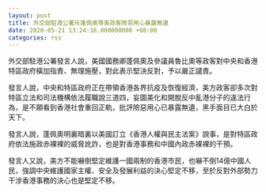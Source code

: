 ```yaml
---
layout: post
title: 外交部駐港公署斥蓬佩奧等美政客險惡用心暴露無遺
date: 2020-05-21 13:24:16.000000000 +08:00
categories: rss
---
```


外交部駐港公署發言人說，美國國務卿蓬佩奧及參議員魯比奧等政客對中央和香港特區政府橫加指責、無理施壓，對此表示堅決反對，予以嚴正譴責。　　

發言人說，中央和特區政府正在帶領香港各界抗疫及恢復經濟，美方政客卻多次對特區立法和司法機構依法履職說三道四，妄圖美化和開脫反中亂港分子的違法行為，是不願看到香港社會重回正軌，批評險惡用心已暴露無遺，黑手面目已大白於天下。

發言人說，蓬佩奧明裏暗裏以美國訂立《香港人權與民主法案》說事，是對特區政府依法施政赤裸裸的威脅訛詐，也是對香港事務和中國內政赤裸裸的干預。

發言人又說，美方不能嚇倒堅定維護一國兩制的香港市民，也嚇不倒14億中國人民，強調中央維護國家主權、安全及發展利益的決心堅定不移，至於反對外部勢力干涉香港事務的決心也是堅定不移。
